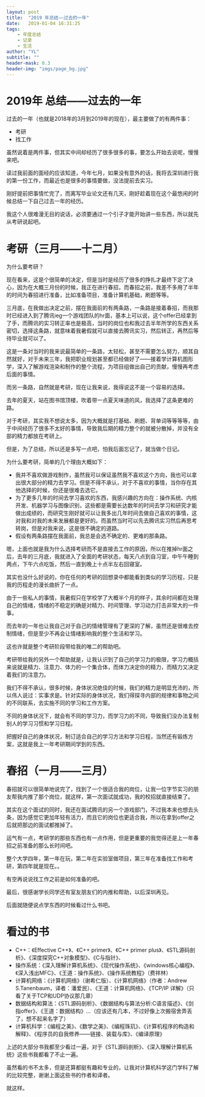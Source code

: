 ```yaml
---
layout: post
title:  "2019 年总结——过去的一年"
date:   2019-01-04 16:31:25
tags:
    - 年度总结
    - 记录
    - 生活
author: "YL"
subtitle: ""
header-mask: 0.3
header-img: "imgs/page_bg.jpg"
---
```


# 2019年 总结——过去的一年
过去的一年（也就是2018年的3月到2019年的现在），最主要做了的有两件事：
- 考研
- 找工作

虽然说着是两件事，但其实中间却经历了很多很多的事，要怎么开始去说呢，慢慢来吧。

读过我前面的面经的应该知道，今年七月，如果没有意外的话，我将去深圳进行我的第一份工作，而最近也是很多的事情要做，没法提前去实习。

刚好提前把事情忙完了，而离写毕业论文还有几天，刚好趁着现在这个最悠闲的时候总结一下自己过去一年的经历。

我这个人很难漫无目的说话，必须要通过一个引子才能开始讲一些东西，所以就先从考研说起吧。
# 考研（三月——十二月）
 为什么要考研？
 
现在看来，这是个很简单的决定，但是当时是经历了很多的挣扎才最终下定了决心，因为在大概三月份的时候，我正在进行春招，而春招之前，我差不多用了半年的时间为春招进行准备，比如准备项目，准备计算机基础，刷题等等。

三月底，在我做出决定之前，摆在我面前的有两条路，一条路是接着春招，而我那时已经进入到了腾讯ieg一个游戏团队的hr面，基本上可以说，这个offer已经拿到了手，而腾讯的实习转正率也是极高，当时的岗位也和我过去半年所学的东西关系密切，选择这条路，就意味着我暑假就可以直接去腾讯实习，然后转正，再然后等待毕业就可以了。

这是一条对当时的我来说最简单的一条路，太轻松，甚至不需要怎么努力，顺其自然就好，对于未来三年，我把职业规划甚至都已经做好了——接着学计算机图形学，深入了解游戏渲染和制作的整个流程，为项目组做出自己的贡献，慢慢再考虑后面的事情。

而另一条路，自然就是考研，现在让我来说，我得说这不是一个容易的选择。

去年的夏天，站在图书馆顶楼，吹着带一点夏天味道的风，我选择了这条更难的路。

对于考研，其实我不想说太多，因为大概就是打基础、刷题、背单词等等等等，由于中间经历了很多不太好的事情，导致我后期的精力整个的就被分散掉，并没有全部的精力都放在考研上。

但是，为了总结，所以还是多写一点吧，怕我后面忘记了，就当做个日记。

为什么要考研，简单的几个理由大概如下：
- 我并不喜欢做游戏制作，虽然我可以保证虽然我不喜欢这个方向，我也可以拿出很大部分的精力去学习。但是不得不承认，对于不喜欢的事情，当你存在其他选择的时候，你还是很难去选它。
- 为了更多几年的时间去学习喜欢的东西，我感兴趣的方向在：操作系统、内核开发、机器学习与图像识别，这些都是需要长达数年的时间去学习和研究才能做出成绩的，而研究生刚好就可以让我多出几年时间去做自己喜欢的事情，这对我和对我的未来发展都是更好的。而虽然当时可以先去腾讯实习然后再思考转岗，但是对我来说，这是很不确定的道路。
- 假设有两条路摆在我面前，我总是会选不确定的、更难的那条路。

嗯，上面也就是我为什么选择考研而不是直接去工作的原因，所以在推掉hr面之后，去年的三月底，我就进入了全面的考研状态，每天八点到自习室，中午午睡到两点，下午六点吃饭，然后一直到晚上十点半左右回寝室。

其实也没什么好说的，你在任何的考研的回想录中都能看到类似的学习历程，只是我的历程走的漫长曲折了一点。

由于一些私人的事情，我暑假只在学校学了大概半个月的样子，其余时间都在处理自己的情绪，情绪的不稳定的确是对精力、时间管理、学习动力打击非常大的一件事。

而去年的一年也让我自己对于自己的情绪管理有了更深的了解，虽然还是很难去控制情绪，但是至少不再会让情绪影响我的整个生活和学习。

这也许就是整个考研阶段带给我的唯二的帮助吧。

考研带给我的另外一个帮助就是，让我认识到了自己的学习力的极限，学习力概括来说就是精力、注意力、体力的一个集合体，而体力决定你的精力，而精力又决定着我们的注意力。

我们不得不承认，很多时候，身体状况绝佳的时候，我们的精力是明显充沛的，所以伟人说过：实事求是。针对实际的身体状况，我们得探寻内部的规律和事物之间的不同联系，去实施不同的学习和工作方案。

不同的身体状况下，就会有不同的学习力，而学习力的不同，导致我们没办法复制别人的学习习惯和学习日程。

把握好自己的身体状况，制订适合自己的学习方法和学习日程，当然还有锻炼方案，这就是我上一年考研期间学到的东西。


# 春招（一月——三月）

春招就可以很简单地说完了，找到了一个很适合我的岗位，让我一位字节实习的朋友帮我内推了那个岗位，就这样，第一次面试就成功，我的校招就直接结束了。

其实在这个面试的同时，我还在面试腾讯的另一个游戏部门，不过我本来也想去头条，因为感觉它更加年轻有活力，而且它的岗位也更适合我，所以在拿到offer之后就把那边的面试都推掉了。

运气有一点，考研学的那些东西也有一点作用，但是更重要的我觉得还是上一年春招之前准备的那么长时间吧。

整个大学四年，第一年在玩，第二年在实验室做项目，第三年在准备找工作和考研，第四年就是现在。。

有空再说说找工作之前是如何准备的吧。

最后，很感谢学长同学还有室友朋友们的内推和帮助，以后深圳再见。



后面就随便说点学东西的时候看过什么书吧。

# 看过的书

- C++：《Effective C++》、《C++ primer》、《C++ primer plus》、《STL源码剖析》、《深度探究C++对象模型》、《C与指针》、
- 操作系统：《深入理解计算机系统》、《现代操作系统》、《windows核心编程》、《深入浅出MFC》、《王道：操作系统》、《操作系统教程》（费祥林）
- 计算机网络：《计算机网络》（谢希仁版）、《计算机网络》（作者：Andrew S.Tanenbaum，译者：潘爱民）、《王道：计算机网络》、《TCP/IP 详解》（只看了关于TCP和UDP协议那几章）
- 数据结构和算法：《STL源码剖析》、《数据结构与算法分析:C语言描述》、《剑指offer》、《王道：数据结构》...（应该还有几本，不过好像上次搬宿舍弄丢了，想不起来名字了）
- 计算机科学：《编程之美》、《数学之美》、《编程珠玑》、《计算机程序的构造和解释》、《程序员的自我修养——链接、装载与库》、《编译原理》


上述的大部分书我都至少看过一遍，对于《STL源码剖析》、《深入理解计算机系统》这些书我都看了不止一遍。

虽然看的书不太多，但是还算都挺有趣和专业的，让我对计算机科学这门学科了解的比较完整，谢谢上面这些书的作者和译者。

就这样。




